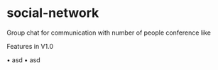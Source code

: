 # social-network
Group chat for communication with number of people conference like

Features in V1.0

• asd
• asd

